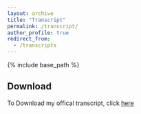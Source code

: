 ```yaml
---
layout: archive
title: "Transcript"
permalink: /transcript/
author_profile: true
redirect_from:
  - /transcripts
---
```


{% include base_path %}

## Download

To Download my offical transcript, click [here](/files/AvisaFallah-Transcript.pdf)